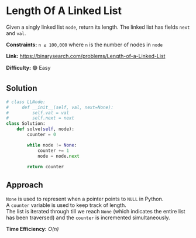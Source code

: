 # Length Of A Linked List

Given a singly linked list `node`, return its length. The linked list has fields `next` and `val`.

**Constraints:** `n ≤ 100,000` where `n` is the number of nodes in `node`

**Link:** https://binarysearch.com/problems/Length-of-a-Linked-List

**Difficulty:** :green_circle: Easy

## Solution

```python
# class LLNode:
#     def __init__(self, val, next=None):
#         self.val = val
#         self.next = next
class Solution:
    def solve(self, node):
        counter = 0

        while node != None:
            counter += 1
            node = node.next

        return counter
```

## Approach

`None` is used to represent when a pointer points to `NULL` in Python. <br>
A `counter` variable is used to keep track of length. <br>
The list is iterated through till we reach `None` (which indicates the entire list has been traversed) and the `counter` is incremented simultaneously.

**Time Efficiency:** _O(n)_

